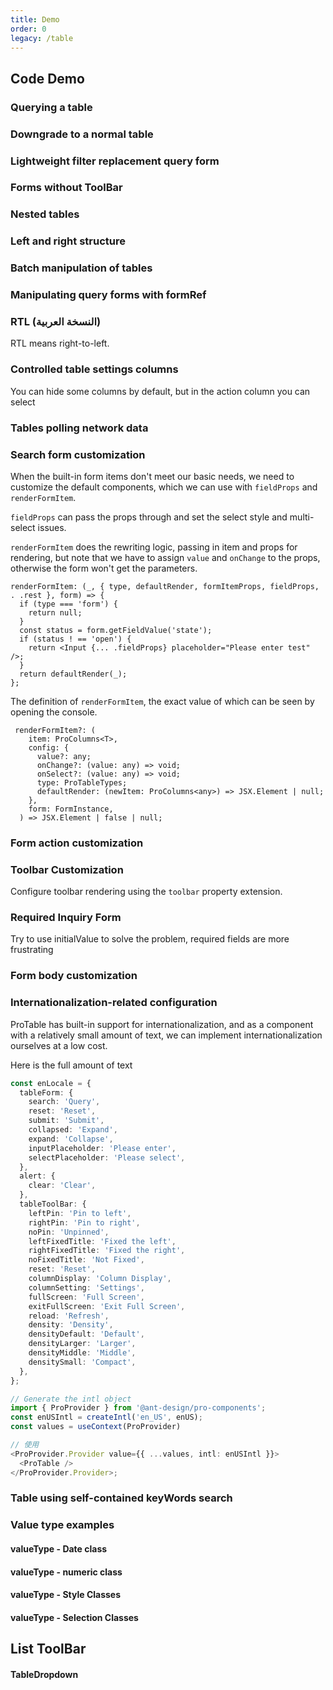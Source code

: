 ```yaml
---
title: Demo
order: 0
legacy: /table
---
```


## Code Demo

### Querying a table

<code src="../../../demos/table/single.tsx"  background="var(--main-bg-color)" ></code>

<code src="../../../demos/table/dataSource.tsx"  background="var(--main-bg-color)" debug></code>

### Downgrade to a normal table

<code src="../../../demos/table/normal.tsx"  background="var(--main-bg-color)" ></code>

### Lightweight filter replacement query form

<code src="../../../demos/table/lightfilter.tsx"  background="var(--main-bg-color)" ></code>

### Forms without ToolBar

<code src="../../../demos/table/no-title.tsx" ></code>

### Nested tables

<code src="../../../demos/table/table-nested.tsx"  background="var(--main-bg-color)" ></code>

### Left and right structure

<code src="../../../demos/table/split.tsx"  background="var(--main-bg-color)" ></code>

### Batch manipulation of tables

<code src="../../../demos/table/batchOption.tsx"  background="var(--main-bg-color)" ></code>

### Manipulating query forms with formRef

<code src="../../../demos/table/form.tsx"  background="var(--main-bg-color)" ></code>

### RTL (النسخة العربية)

RTL means right-to-left.

<code src="../../../demos/table/rtl_table.tsx"  background="var(--main-bg-color)" ></code>

### Controlled table settings columns

You can hide some columns by default, but in the action column you can select

<code src="../../../demos/table/columnsStateMap.tsx"  background="var(--main-bg-color)" ></code>

### Tables polling network data

<code src="../../../demos/table/pollinga.tsx"  background="var(--main-bg-color)" ></code>

### Search form customization

When the built-in form items don't meet our basic needs, we need to customize the default components, which we can use with `fieldProps` and `renderFormItem`.

`fieldProps` can pass the props through and set the select style and multi-select issues.

`renderFormItem` does the rewriting logic, passing in item and props for rendering, but note that we have to assign `value` and `onChange` to the props, otherwise the form won't get the parameters.

```tsx | pure
renderFormItem: (_, { type, defaultRender, formItemProps, fieldProps, . .rest }, form) => {
  if (type === 'form') {
    return null;
  }
  const status = form.getFieldValue('state');
  if (status ! == 'open') {
    return <Input {... .fieldProps} placeholder="Please enter test" />;
  }
  return defaultRender(_);
};
```

The definition of `renderFormItem`, the exact value of which can be seen by opening the console.

```tsx | pure
 renderFormItem?: (
    item: ProColumns<T>,
    config: {
      value?: any;
      onChange?: (value: any) => void;
      onSelect?: (value: any) => void;
      type: ProTableTypes;
      defaultRender: (newItem: ProColumns<any>) => JSX.Element | null;
    },
    form: FormInstance,
  ) => JSX.Element | false | null;
```

<code src="../../../demos/table/linkage_form.tsx"  background="var(--main-bg-color)" ></code>

### Form action customization

<code src="../../../demos/table/search_option.tsx"  background="var(--main-bg-color)" ></code>

### Toolbar Customization

Configure toolbar rendering using the `toolbar` property extension.

<code src="../../../demos/table/listToolBar.tsx"  background="var(--main-bg-color)" ></code>

### Required Inquiry Form

Try to use initialValue to solve the problem, required fields are more frustrating

<code src="../../../demos/table/open-rules.tsx" ></code>

### Form body customization

<code src="../../../demos/table/renderTable.tsx"  background="var(--main-bg-color)" ></code>

### Internationalization-related configuration

ProTable has built-in support for internationalization, and as a component with a relatively small amount of text, we can implement internationalization ourselves at a low cost.

Here is the full amount of text

```typescript | pure
const enLocale = {
  tableForm: {
    search: 'Query',
    reset: 'Reset',
    submit: 'Submit',
    collapsed: 'Expand',
    expand: 'Collapse',
    inputPlaceholder: 'Please enter',
    selectPlaceholder: 'Please select',
  },
  alert: {
    clear: 'Clear',
  },
  tableToolBar: {
    leftPin: 'Pin to left',
    rightPin: 'Pin to right',
    noPin: 'Unpinned',
    leftFixedTitle: 'Fixed the left',
    rightFixedTitle: 'Fixed the right',
    noFixedTitle: 'Not Fixed',
    reset: 'Reset',
    columnDisplay: 'Column Display',
    columnSetting: 'Settings',
    fullScreen: 'Full Screen',
    exitFullScreen: 'Exit Full Screen',
    reload: 'Refresh',
    density: 'Density',
    densityDefault: 'Default',
    densityLarger: 'Larger',
    densityMiddle: 'Middle',
    densitySmall: 'Compact',
  },
};

// Generate the intl object
import { ProProvider } from '@ant-design/pro-components';
const enUSIntl = createIntl('en_US', enUS);
const values = useContext(ProProvider)

// 使用
<ProProvider.Provider value={{ ...values, intl: enUSIntl }}>
  <ProTable />
</ProProvider.Provider>;
```

<code src="../../../demos/table/intl.tsx"  background="var(--main-bg-color)" ></code>

### Table using self-contained keyWords search

<code src="../../../demos/table/search.tsx"  background="var(--main-bg-color)" ></code>

### Value type examples

#### valueType - Date class

<code src="../../../demos/table/valueTypeDate.tsx"  background="var(--main-bg-color)" ></code>

#### valueType - numeric class

<code src="../../../demos/table/valueTypeNumber.tsx"  background="var(--main-bg-color)" ></code>

#### valueType - Style Classes

<code src="../../../demos/table/valueType.tsx"  background="var(--main-bg-color)" ></code>

#### valueType - Selection Classes

<code src="../../../demos/table/valueType_select.tsx"  background="var(--main-bg-color)" ></code>

<code src="../../../demos/table/config-provider.tsx" debug  background="var(--main-bg-color)" ></code>

## List ToolBar

<code src="../../../demos/table/ListToolBar/basic.tsx" background="var(--main-bg-color)" title="列表工具栏-基本使用"></code>

<code src="../../../demos/table/ListToolBar/no-title.tsx" background="var(--main-bg-color)" title="无标题" desc="列表工具栏-没有标题的情况下搜索框会前置。"></code>

<code src="../../../demos/table/ListToolBar/multipleLine.tsx" background="var(--main-bg-color)" title="双行布局" desc="列表工具栏-双行的情况下会有双行的布局形式。"></code>

<code src="../../../demos/table/ListToolBar/tabs.tsx" background="var(--main-bg-color)" title="带标签" desc="列表工具栏-标签需配合 `multipleLine` 为 `true` 时使用。"></code>

<code src="../../../demos/table/ListToolBar/menu.tsx" background="var(--main-bg-color)" title="列表工具栏-标题下拉菜单"></code>

#### TableDropdown

<code src="../../../demos/table/edittable-rules.tsx" background="var(--main-bg-color)" title="列表工具栏-标题下拉菜单" debug></code>
